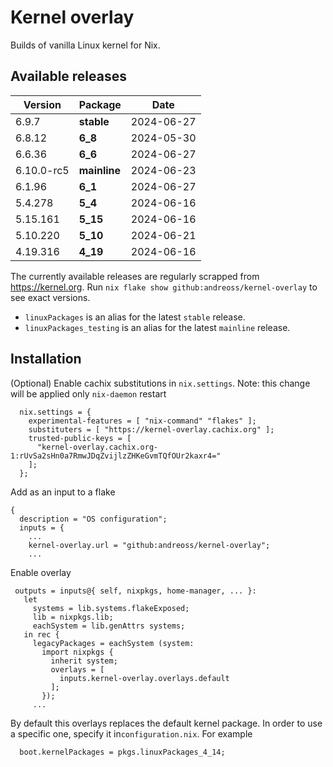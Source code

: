 # Kernel overlay

Builds of vanilla Linux kernel for Nix.

## Available releases

<!--START-->
|Version|Package|Date|
|---|---|---|
|6.9.7|<b>stable</b>|2024-06-27|
|6.8.12|<b>6_8</b>|2024-05-30|
|6.6.36|<b>6_6</b>|2024-06-27|
|6.10.0-rc5|<b>mainline</b>|2024-06-23|
|6.1.96|<b>6_1</b>|2024-06-27|
|5.4.278|<b>5_4</b>|2024-06-16|
|5.15.161|<b>5_15</b>|2024-06-16|
|5.10.220|<b>5_10</b>|2024-06-21|
|4.19.316|<b>4_19</b>|2024-06-16|
<!--END-->

The currently available releases are regularly scrapped from https://kernel.org.
Run `nix flake show github:andreoss/kernel-overlay` to see exact versions.

- `linuxPackages` is an alias for the latest `stable` release.
- `linuxPackages_testing` is an alias for the latest `mainline` release.

## Installation

(Optional) Enable cachix substitutions in `nix.settings`.
Note: this change will be applied only `nix-daemon` restart

```
  nix.settings = {
    experimental-features = [ "nix-command" "flakes" ];
    substituters = [ "https://kernel-overlay.cachix.org" ];
    trusted-public-keys = [
      "kernel-overlay.cachix.org-1:rUvSa2sHn0a7RmwJDqZvijlzZHKeGvmTQfOUr2kaxr4="
    ];
  };
```

Add as an input to a flake

```
{
  description = "OS configuration";
  inputs = {
    ...
    kernel-overlay.url = "github:andreoss/kernel-overlay";
    ...
 ```

 Enable overlay
 ```
  outputs = inputs@{ self, nixpkgs, home-manager, ... }:
    let
      systems = lib.systems.flakeExposed;
      lib = nixpkgs.lib;
      eachSystem = lib.genAttrs systems;
    in rec {
      legacyPackages = eachSystem (system:
        import nixpkgs {
          inherit system;
          overlays = [
            inputs.kernel-overlay.overlays.default
          ];
        });
      ...

```

By default this overlays replaces the default kernel package. In order to use a specific one, specify it
in`configuration.nix`. For example

```
  boot.kernelPackages = pkgs.linuxPackages_4_14;
```
